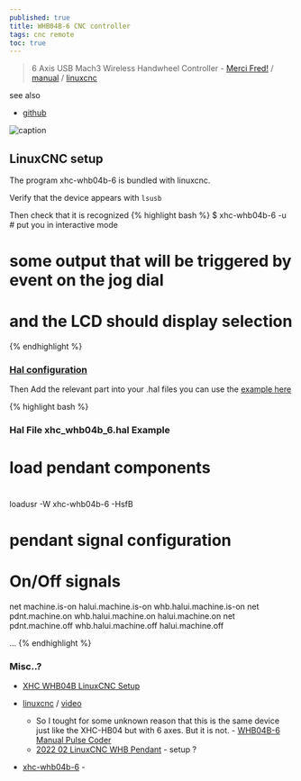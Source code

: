 ```yaml
---
published: true
title: WHB04B-6 CNC controller
tags: cnc remote
toc: true
---
```

> 6 Axis USB Mach3 Wireless Handwheel Controller - [Merci Fred!](https://www.nvcnc.net/WHB04B-handwheel.html) / [manual](https://www.manualslib.com/download/3088113/Xhc-Whb04b-6.html) / [linuxcnc](https://www.linuxcnc.org/docs/2.8/html/man/man1/xhc-whb04b-6.1.html)

see also
- [github](https://github.com/LinuxCNC/linuxcnc/tree/master/src/hal/user_comps/xhc-whb04b-6#xhc-whb04b-6-pendant-component---developer-information)

![caption](https://www.nvcnc.net/wp-content/uploads/2021/06/whb04b.jpg)


## LinuxCNC setup

The program xhc-whb04b-6 is bundled with linuxcnc.

Verify that the device appears with `lsusb`

Then check that it is recognized
{% highlight bash %}
$ xhc-whb04b-6 -u # put you in interactive mode

# some output that will be triggered by event on the jog dial
# and the LCD should display selection
{% endhighlight %}

### [Hal configuration](https://www.linuxcnc.org/docs/2.8/html/man/man1/xhc-whb04b-6.1.html#HAL%20CONFIGURATION%20EXAMPLE)

Then Add the relevant part into your .hal files
you can use the [example here](https://www.linuxcnc.org/docs/2.8/html/man/man1/xhc-whb04b-6.1.html#HAL%20CONFIGURATION%20EXAMPLE)

{% highlight bash %}
### Hal File xhc_whb04b_6.hal Example
#
# ######################################################################
# load pendant components
# ######################################################################

loadusr -W xhc-whb04b-6 -HsfB

# ######################################################################
# pendant signal configuration
# ######################################################################

# On/Off signals
net machine.is-on halui.machine.is-on whb.halui.machine.is-on
net pdnt.machine.on whb.halui.machine.on halui.machine.on
net pdnt.machine.off whb.halui.machine.off halui.machine.off

...
{% endhighlight %}




### Misc..?
- [XHC WHB04B LinuxCNC Setup](https://chatgpt.com/share/68279a3b-9748-800d-9017-746b663315ea)

- [linuxcnc](https://linuxcnc.org/docs/2.8/html/man/man1/xhc-whb04b-6.1.html) / [video](https://www.youtube.com/watch?v=2eGAj-_dNoA)
	-  So I tought for some unknown reason that this is the same device just like the XHC-HB04 but with 6 axes. But it is not. - [	WHB04B-6 Manual Pulse Coder ](https://forum.linuxcnc.org/10-advanced-configuration/32516-whb04b-6-manual-pulse-coder)
    - [2022 02 LinuxCNC WHB Pendant](https://www.youtube.com/watch?v=2s3nYbYNvNU) - setup ?

- [xhc-whb04b-6](https://github.com/rubienr/machinekit/blob/feature-xhc-whb04b-6/src/hal/user_comps/xhc-whb04b-6/README.md) - 

